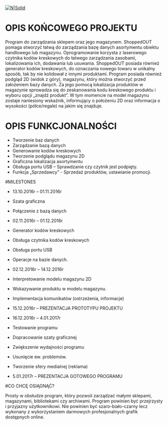 [![N|Solid](https://i.imgsafe.org/0b5b4e3e19.png)](https://nodesource.com/products/nsolid)

# OPIS KOŃCOWEGO PROJEKTU

Program do zarządzania sklepem oraz jego magazynem.
ShoppedOUT pomaga stworzyć łatwą do zarządzania bazę danych asortymentu obiektu handlowego lub magazynu. 
Oprogramowanie korzysta z laserowego czytnika kodów kreskowych do łatwego zarządzania zasobami, lokalizowania ich, dodawania lub usuwania.
ShoppedOUT posiada również generator kodów kreskowych, do oznaczania nowego towaru w unikalny sposób, 
tak by nie kolidował z innymi produktami. 
Program posiada również podgląd 2D (widok z góry), magazynu, który można stworzyć przed założeniem bazy danych. 
Za jego pomocą lokalizacja produktów w magazynie sprowadza się do zeskanowania kodu kreskowego produktu i wyboru opcji „znajdź produkt”. 
W tym momencie na model magazynu zostaje naniesiony wskaźnik, informujący o położeniu 2D oraz informacja o wysokości (półce/regale)
na jakim się znajduje.

# OPIS FUNKCJONALNOŚCI

 - Tworzenie baz danych
 - Zarządzanie bazą danych
 - Generowanie kodów kreskowych 
 - Tworzenie podglądu magazynu 2D
 - Graficzna lokalizacja asortymentu
 - Obsługa portu USB – Sprawdzanie czy czytnik jest podpięty.
 - Funkcja „Sprzedawcy” - Sprzedaż produktów, ustawianie promocji.
 
 #MILESTONES
 
 - 13.10.2016r – 01.11.2016r
  - Szata graficzna
  - Połączenie z bazą danych

 - 02.11.2016r – 01.12.2016r
  - Generator kodów kreskowych
  - Obsługa czytnika kodów kreskowych
  - Obsługa portu USB
  - Operacje na bazie danych.

 - 02.12.2016r – 14.12.2016r
  - Interpretowanie modelu magazynu 2D
  - Wskazywanie produktu w modelu magazynu.
  - Implementacja komunikatów (ostrzeżenia, informacje)

 - 15.12.2016r – PREZENTACJA PROTOTYPU PROJEKTU

 - 16.12.2016r – 4.01.2017r
  - Testowanie programu
  - Dopracowanie szaty graficznej
  - Zwiększenie wydajności programu
  - Usunięcie ew. problemów.
  - Tworzenie sfery medialnej (reklama)
  
 - 5.01.2017r – PREZENTACJA GOTOWEGO PROGRAMU
 
#CO CHCĘ OSIĄGNĄĆ?

Prosty w obsłudze program, który pozwoli zarządzać małymi sklepami, magazynami, bibliotekami czy archiwami. 
Program powinien być przejrzysty i przyjazny użytkownikowi. Nie powinien być szaro-biało-czarny lecz wykonany
z wykorzystaniem darmowych profesjonalnych grafik dostępnych online. 
